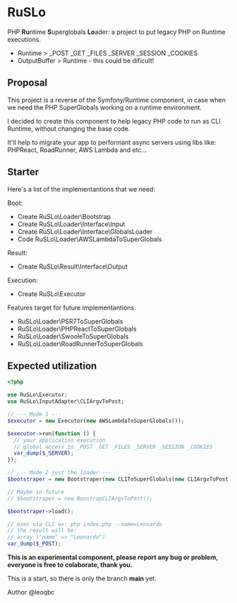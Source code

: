 # RuSLo
PHP **Ru**ntime **S**uperglobals **Lo**ader: a project to put legacy PHP on Runtime executions.

* Runtime > _POST _GET _FILES _SERVER _SESSION _COOKIES
* OutputBuffer > Runtime - this could be dificult!

## Proposal

This project is a reverse of the Symfony/Runtime component, in case when we need the PHP SuperGlobals working on a runtime environment.

I decided to create this component to help legacy PHP code to run as CLI Runtime, without changing the base code.

It'll help to migrate your app to performant async servers using libs like: PHPReact, RoadRunner, AWS Lambda and etc...

## Starter

Here's a list of the implementantions that we need:

Boot:
- Create RuSLo\Loader\Bootstrap
- Create RuSLo\Loader\Interface\Input
- Create RuSLo\Loader\Interface\GlobalsLoader
- Code RuSLo\Loader\AWSLambdaToSuperGlobals

Result:
- Create RuSLo\Result\Interface\Output

Execution:
- Create RuSLo\Executor

Features target for future implementantions:

- RuSLo\Loader\PSR7ToSuperGlobals
- RuSLo\Loader\PHPReactToSuperGlobals
- RuSLo\Loader\SwooleToSuperGlobals
- RuSLo\Loader\RoadRunnerToSuperGlobals

## Expected utilization
```php
<?php

use RuSLo\Executor;
use RuSLo\InputAdapter\CLIArgvToPost;

// --- Mode 1 ---
$executor = new Executor(new AWSLambdaToSuperGlobals());

$executor->run(function () {
  // your application execution
  // global access to _POST _GET _FILES _SERVER _SESSION _COOKIES
  var_dump($_SERVER);
});

// --- Mode 2 just the loader ---
$bootstraper = new Bootstraper(new CLIToSuperGlobals(new CLIArgvToPost));

// Maybe in future
// $bootstraper = new BoostrapCLIArgvToPost();

$bootstraper->load();

// exec via CLI ex: php index.php --name=Leonardo
// the result will be:
// array ("name" => "Leonardo")
var_dump($_POST);
```

**This is an experimental component, please report any bug or problem, everyone is free to colaborate, thank you.**

This is a start, so there is only the branch **main** yet.

Author @leoqbc
